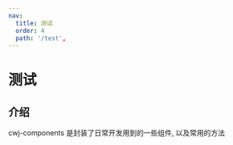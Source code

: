 ```yaml
---
nav:
  title: 测试
  order: 4
  path: '/test',
---
```


# 测试

## 介绍

cwj-components 是封装了日常开发用到的一些组件, 以及常用的方法

<!--
title:导航名称
order:控制导航顺序，数字越小越靠前，默认以路径长度和字典序排序
 -->
